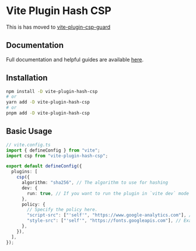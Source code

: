 # Vite Plugin Hash CSP

This is has moved to [vite-plugin-csp-guard]()

## Documentation

Full documentation and helpful guides are available [here](https://vite-csp.tsotne.co.uk).

## Installation

```bash
npm install -D vite-plugin-hash-csp
# or
yarn add -D vite-plugin-hash-csp
# or
pnpm add -D vite-plugin-hash-csp
```

## Basic Usage

```ts
// vite.config.ts
import { defineConfig } from "vite";
import csp from "vite-plugin-hash-csp";

export default defineConfig({
  plugins: [
    csp({
      algorithm: "sha256", // The algorithm to use for hashing
      dev: {
        run: true, // If you want to run the plugin in `vite dev` mode
      },
      policy: {
        // Specify the policy here.
        "script-src": ["'self'", "https://www.google-analytics.com"], // Example: Allow Google Analytics
        "style-src": ["'self'", "https://fonts.googleapis.com"], // Example: Allow Google Fonts
      },
    }),
  ],
});
```
